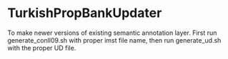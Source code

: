 # TurkishPropBankUpdater
To make newer versions of existing semantic annotation layer. First run generate_conll09.sh with proper imst file name, then run generate_ud.sh with the proper UD file.

